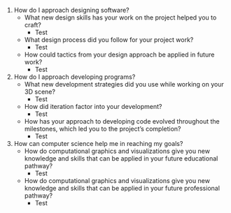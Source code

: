 1. How do I approach designing software?
   * What new design skills has your work on the project helped you to craft?
      * Test
   * What design process did you follow for your project work?
      * Test 
   * How could tactics from your design approach be applied in future work?
      * Test 
2. How do I approach developing programs?
   * What new development strategies did you use while working on your 3D scene?
      * Test 
   * How did iteration factor into your development?
      * Test 
   * How has your approach to developing code evolved throughout the milestones, which led you to the project’s completion?
      * Test 
3. How can computer science help me in reaching my goals?
   * How do computational graphics and visualizations give you new knowledge and skills that can be applied in your future educational pathway?
      * Test 
   * How do computational graphics and visualizations give you new knowledge and skills that can be applied in your future professional pathway?
      * Test  
